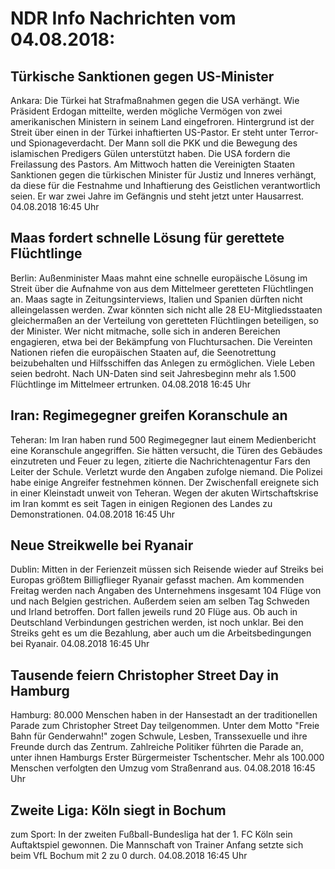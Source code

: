 # NDR Info Nachrichten vom 04.08.2018:


## Türkische Sanktionen gegen US-Minister
Ankara: Die Türkei hat Strafmaßnahmen gegen die USA verhängt. Wie Präsident Erdogan mitteilte, werden mögliche Vermögen von zwei amerikanischen Ministern in seinem Land eingefroren. Hintergrund ist der Streit über einen in der Türkei inhaftierten US-Pastor. Er steht unter Terror- und Spionageverdacht. Der Mann soll die PKK und die Bewegung des islamischen Predigers Gülen unterstützt haben. Die USA fordern die Freilassung des Pastors. Am Mittwoch hatten die Vereinigten Staaten Sanktionen gegen die türkischen Minister für Justiz und Inneres verhängt, da diese für die Festnahme und Inhaftierung des Geistlichen verantwortlich seien. Er war zwei Jahre im Gefängnis und steht jetzt unter Hausarrest. 04.08.2018 16:45 Uhr 

## Maas fordert schnelle Lösung für gerettete Flüchtlinge
Berlin: Außenminister Maas mahnt eine schnelle europäische Lösung im Streit über die Aufnahme von aus dem Mittelmeer geretteten Flüchtlingen an. Maas sagte in Zeitungsinterviews, Italien und Spanien dürften nicht alleingelassen werden. Zwar könnten sich nicht alle 28 EU-Mitgliedsstaaten gleichermaßen an der Verteilung von geretteten Flüchtlingen beteiligen, so der Minister. Wer nicht mitmache, solle sich in anderen Bereichen engagieren, etwa bei der Bekämpfung von Fluchtursachen. Die Vereinten Nationen riefen die europäischen Staaten auf, die Seenotrettung beizubehalten und Hilfsschiffen das Anlegen zu ermöglichen. Viele Leben seien bedroht. Nach UN-Daten sind seit Jahresbeginn mehr als 1.500 Flüchtlinge im Mittelmeer ertrunken. 04.08.2018 16:45 Uhr 

## Iran: Regimegegner greifen Koranschule an
Teheran: Im Iran haben rund 500 Regimegegner laut einem Medienbericht eine Koranschule angegriffen. Sie hätten versucht, die Türen des Gebäudes einzutreten und Feuer zu legen, zitierte die Nachrichtenagentur Fars den Leiter der Schule. Verletzt wurde den Angaben zufolge niemand. Die Polizei habe einige Angreifer festnehmen können. Der Zwischenfall ereignete sich in einer Kleinstadt unweit von Teheran. Wegen der akuten Wirtschaftskrise im Iran kommt es seit Tagen in einigen Regionen des Landes zu Demonstrationen. 04.08.2018 16:45 Uhr 

## Neue Streikwelle bei Ryanair
Dublin: Mitten in der Ferienzeit müssen sich Reisende wieder auf Streiks bei Europas größtem Billigflieger Ryanair gefasst machen. Am kommenden Freitag werden nach Angaben des Unternehmens insgesamt 104 Flüge von und nach Belgien gestrichen. Außerdem seien am selben Tag Schweden und Irland betroffen. Dort fallen jeweils rund 20 Flüge aus. Ob auch in Deutschland Verbindungen gestrichen werden, ist noch unklar. Bei den Streiks geht es um die Bezahlung, aber auch um die Arbeitsbedingungen bei Ryanair. 04.08.2018 16:45 Uhr 

## Tausende feiern Christopher Street Day in Hamburg
Hamburg: 80.000 Menschen haben in der Hansestadt an der traditionellen Parade zum Christopher Street Day teilgenommen. Unter dem Motto "Freie Bahn für Genderwahn!" zogen Schwule, Lesben, Transsexuelle und ihre Freunde durch das Zentrum. Zahlreiche Politiker führten die Parade an, unter ihnen Hamburgs Erster Bürgermeister Tschentscher. Mehr als 100.000 Menschen verfolgten den Umzug vom Straßenrand aus. 04.08.2018 16:45 Uhr 

## Zweite Liga: Köln siegt in Bochum
zum Sport: In der zweiten Fußball-Bundesliga hat der 1. FC Köln sein Auftaktspiel gewonnen. Die Mannschaft von Trainer Anfang setzte sich beim VfL Bochum mit 2 zu 0 durch. 04.08.2018 16:45 Uhr 
